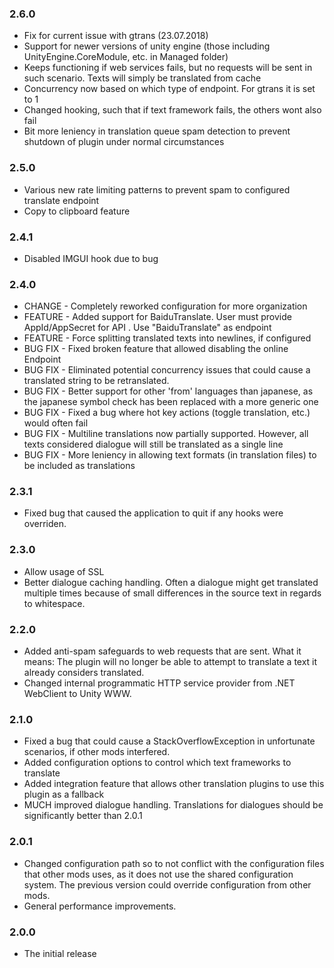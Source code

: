 ### 2.6.0
 * Fix for current issue with gtrans (23.07.2018)
 * Support for newer versions of unity engine (those including UnityEngine.CoreModule, etc. in Managed folder)
 * Keeps functioning if web services fails, but no requests will be sent in such scenario. Texts will simply be translated from cache
 * Concurrency now based on which type of endpoint. For gtrans it is set to 1
 * Changed hooking, such that if text framework fails, the others wont also fail
 * Bit more leniency in translation queue spam detection to prevent shutdown of plugin under normal circumstances

### 2.5.0
 * Various new rate limiting patterns to prevent spam to configured translate endpoint
 * Copy to clipboard feature

### 2.4.1
 * Disabled IMGUI hook due to bug

### 2.4.0
 * CHANGE - Completely reworked configuration for more organization
 * FEATURE - Added support for BaiduTranslate. User must provide AppId/AppSecret for API . Use "BaiduTranslate" as endpoint
 * FEATURE - Force splitting translated texts into newlines, if configured
 * BUG FIX - Fixed broken feature that allowed disabling the online Endpoint
 * BUG FIX - Eliminated potential concurrency issues that could cause a translated string to be retranslated.
 * BUG FIX - Better support for other 'from' languages than japanese, as the japanese symbol check has been replaced with a more generic one
 * BUG FIX - Fixed a bug where hot key actions (toggle translation, etc.) would often fail
 * BUG FIX - Multiline translations now partially supported. However, all texts considered dialogue will still be translated as a single line
 * BUG FIX - More leniency in allowing text formats (in translation files) to be included as translations

### 2.3.1
 * Fixed bug that caused the application to quit if any hooks were overriden.

### 2.3.0
 * Allow usage of SSL
 * Better dialogue caching handling. Often a dialogue might get translated multiple times because of small differences in the source text in regards to whitespace.

### 2.2.0
 * Added anti-spam safeguards to web requests that are sent. What it means: The plugin will no longer be able to attempt to translate a text it already considers translated.
 * Changed internal programmatic HTTP service provider from .NET WebClient to Unity WWW.

### 2.1.0
 * Fixed a bug that could cause a StackOverflowException in unfortunate scenarios, if other mods interfered.
 * Added configuration options to control which text frameworks to translate
 * Added integration feature that allows other translation plugins to use this plugin as a fallback
 * MUCH improved dialogue handling. Translations for dialogues should be significantly better than 2.0.1

### 2.0.1
 * Changed configuration path so to not conflict with the configuration files that other mods uses, as it does not use the shared configuration system. The previous version could override configuration from other mods.
 * General performance improvements.

### 2.0.0
 * The initial release
